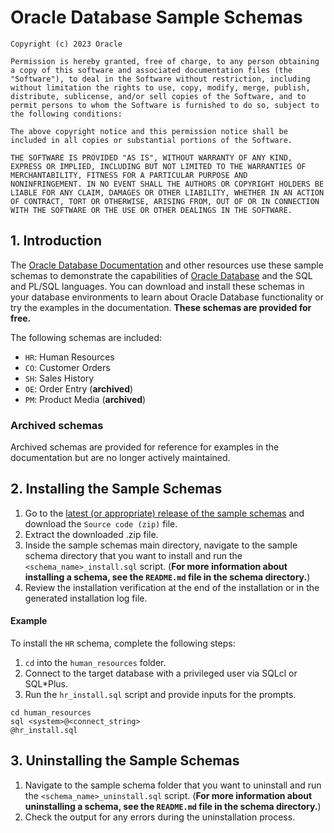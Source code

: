 # Oracle Database Sample Schemas

```
Copyright (c) 2023 Oracle

Permission is hereby granted, free of charge, to any person obtaining
a copy of this software and associated documentation files (the
"Software"), to deal in the Software without restriction, including
without limitation the rights to use, copy, modify, merge, publish,
distribute, sublicense, and/or sell copies of the Software, and to
permit persons to whom the Software is furnished to do so, subject to
the following conditions:

The above copyright notice and this permission notice shall be
included in all copies or substantial portions of the Software.

THE SOFTWARE IS PROVIDED "AS IS", WITHOUT WARRANTY OF ANY KIND,
EXPRESS OR IMPLIED, INCLUDING BUT NOT LIMITED TO THE WARRANTIES OF
MERCHANTABILITY, FITNESS FOR A PARTICULAR PURPOSE AND
NONINFRINGEMENT. IN NO EVENT SHALL THE AUTHORS OR COPYRIGHT HOLDERS BE
LIABLE FOR ANY CLAIM, DAMAGES OR OTHER LIABILITY, WHETHER IN AN ACTION
OF CONTRACT, TORT OR OTHERWISE, ARISING FROM, OUT OF OR IN CONNECTION
WITH THE SOFTWARE OR THE USE OR OTHER DEALINGS IN THE SOFTWARE.
```

## 1. Introduction

The [Oracle Database Documentation](https://docs.oracle.com/en/database/oracle/oracle-database/index.html) and other resources use these sample schemas to demonstrate the capabilities of [Oracle Database](https://www.oracle.com/database/) and the SQL and PL/SQL languages. You can download and install these schemas in your database environments to learn about Oracle Database functionality or try the examples in the documentation. **These schemas are provided for free.**

The following schemas are included:

- `HR`: Human Resources
- `CO`: Customer Orders
- `SH`: Sales History
- `OE`: Order Entry (**archived**)
- `PM`: Product Media (**archived**)

### Archived schemas

Archived schemas are provided for reference for examples in the documentation but are no longer actively maintained.

## 2. Installing the Sample Schemas

1. Go to the [latest (or appropriate) release of the sample schemas](https://github.com/oracle-samples/db-sample-schemas/releases) and download the `Source code (zip)` file.
2. Extract the downloaded .zip file.
3. Inside the sample schemas main directory, navigate to the sample schema directory that you want to install and run the `<schema_name>_install.sql` script. (**For more information about installing a schema, see the `README.md` file in the schema directory.**)
4. Review the installation verification at the end of the installation or in the generated installation log file.

#### Example

To install the `HR` schema, complete the following steps:

1. `cd` into the `human_resources` folder.
2. Connect to the target database with a privileged user via SQLcl or SQL*Plus.
3. Run the `hr_install.sql` script and provide inputs for the prompts.

```shell
cd human_resources
sql <system>@<connect_string>
@hr_install.sql
```

## 3. Uninstalling the Sample Schemas

1. Navigate to the sample schema folder that you want to uninstall and run the `<schema_name>_uninstall.sql` script. (**For more information about uninstalling a schema, see the `README.md` file in the schema directory.**)
2. Check the output for any errors during the uninstallation process.